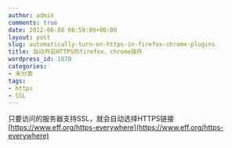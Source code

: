 ```yaml
---
author: admin
comments: true
date: 2012-06-08 06:59:09+00:00
layout: post
slug: automatically-turn-on-https-in-firefox-chrome-plugins
title: 自动开启HTTPS的firefox、chrome插件
wordpress_id: 1070
categories:
- 未分类
tags:
- https
- SSL
---
```


只要访问的服务器支持SSL，就会自动选择HTTPS链接
[https://www.eff.org/https-everywhere](https://www.eff.org/https-everywhere)
